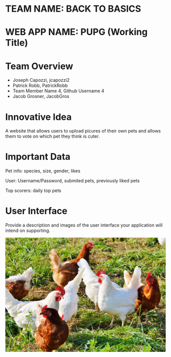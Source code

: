 # TEAM NAME: BACK TO BASICS

# WEB APP NAME: PUPG (Working Title)

# Team Overview

* Joseph Capozzi, jcapozzi2
* Patrick Robb, PatrickRobb
* Team Member Name 4, Github Username 4
* Jacob Grosner, JacobGros

# Innovative Idea

A website that allows users to upload picures of their own pets and allows them to vote on which pet they think is cuter. 

# Important Data

Pet info: species, size, gender, likes

User: Username/Password, submited pets, previously liked pets

Top scorers: daily top pets

# User Interface

Provide a description and images of the user interface your
application will intend on supporting.

![example image](imgs/chick.jpg)

